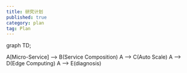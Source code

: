 ```yaml
---
title: 研究计划 
published: true
category: plan
tag: Plan 
---
```



<div class="mermaid">
graph TD; 

A[Micro-Service] --> B(Service Composition)
A --> C(Auto Scale)
A --> D(Edge Computing)
A --> E(diagnosis)
</div>


